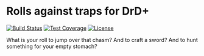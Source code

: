 # Rolls against traps for DrD+

[![Build Status](https://travis-ci.org/jaroslavtyc/drd-plus-rolls-on.svg?branch=master)](https://travis-ci.org/jaroslavtyc/drd-plus-rolls-on)
[![Test Coverage](https://codeclimate.com/github/jaroslavtyc/drd-plus-rolls-on/badges/coverage.svg)](https://codeclimate.com/github/jaroslavtyc/drd-plus-rolls-on/coverage)
[![License](https://poser.pugx.org/drd-plus/rolls-on/license)](https://packagist.org/packages/drd-plus/rolls-on)

What is your roll to jump over that chasm? And to craft a sword? And to hunt something for your empty stomach?
